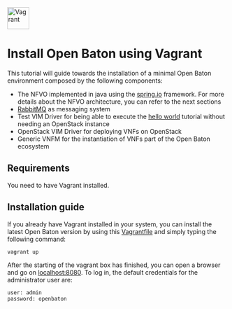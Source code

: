<img src="../images/vagrant-logo.png" alt="Vagrant" style="width: 50px;"/>


# Install Open Baton using Vagrant 

This tutorial will guide towards the installation of a minimal Open Baton environment composed by the following components: 

* The NFVO implemented in java using the [spring.io][spring] framework. For more details about the NFVO architecture, you can refer to the next sections
* [RabbitMQ][reference-to-rabbit-site] as messaging system
* Test VIM Driver for being able to execute the [hello world][dummy-NSR] tutorial without needing an OpenStack instance 
* OpenStack VIM Driver for deploying VNFs on OpenStack
* Generic VNFM for the instantiation of VNFs part of the Open Baton ecosystem

## Requirements 

You need to have Vagrant installed. 

## Installation guide

If you already have Vagrant installed in your system, you can install the latest Open Baton version by using this [Vagrantfile][vagrantfile] and simply typing the following command:

```bash
vagrant up
```

After the starting of the vagrant box has finished, you can open a browser and go on [localhost:8080]. To log in, the default credentials for the administrator user are:

```
user: admin
password: openbaton
```


[spring]:https://spring.io
[localhost:8080]:http://localhost:8080/
[dummy-NSR]:dummy-NSR.md
[vagrantfile]: http://get.openbaton.org/vagrant/Vagrantfile
[reference-to-rabbit-site]:https://www.rabbitmq.com/

<!---
Script for open external links in a new tab
-->
<script type="text/javascript" charset="utf-8">
      // Creating custom :external selector
      $.expr[':'].external = function(obj){
          return !obj.href.match(/^mailto\:/)
                  && (obj.hostname != location.hostname);
      };
      $(function(){
        $('a:external').addClass('external');
        $(".external").attr('target','_blank');
      })
</script>
